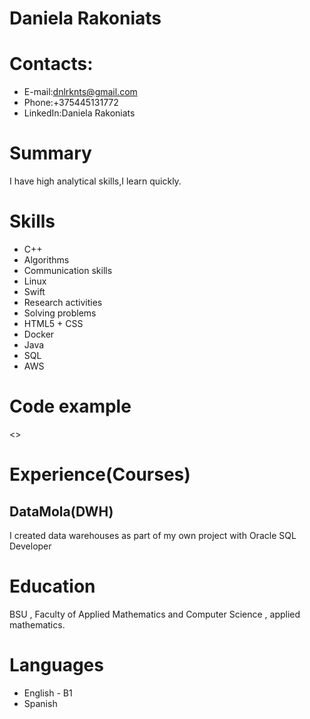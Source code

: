 #  Daniela Rakoniats
# Contacts:
*  E-mail:<dnlrknts@gmail.com>
*   Phone:+375445131772
*   LinkedIn:Daniela Rakoniats
# Summary
I have high analytical skills,I learn quickly.
# Skills
*  C++
*  Algorithms
*  Communication skills
*  Linux
*  Swift
*  Research activities
*  Solving problems
*  HTML5 + CSS
*  Docker
*  Java
*  SQL
*  AWS
# Code example
<>
# Experience(Courses)
## DataMola(DWH)
I created data warehouses as part of my own project with Oracle SQL Developer
# Education
BSU , Faculty of Applied Mathematics and Computer Science , applied mathematics.
# Languages
* English - B1
* Spanish
